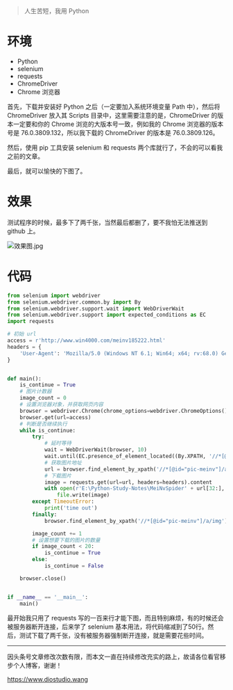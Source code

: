 > 人生苦短，我用 Python

# 环境

- Python
- selenium
- requests
- ChromeDriver
- Chrome 浏览器

首先，下载并安装好 Python 之后（一定要加入系统环境变量 Path 中），然后将 ChromeDriver 放入其 Scripts 目录中，这里需要注意的是，ChromeDriver 的版本一定要和你的 Chrome 浏览的大版本号一致，例如我的 Chrome 浏览器的版本号是 76.0.3809.132，所以我下载的 ChromeDriver 的版本是 76.0.3809.126。

然后，使用 pip 工具安装 selenium 和 requests 两个库就行了，不会的可以看我之前的文章。

最后，就可以愉快的下图了。

# 效果

测试程序的时候，最多下了两千张，当然最后都删了，要不我怕无法推送到 github 上。

![效果图.jpg](https://i.loli.net/2019/08/31/lXcsBQrdGSFzI8a.jpg)

# 代码

```python
from selenium import webdriver
from selenium.webdriver.common.by import By
from selenium.webdriver.support.wait import WebDriverWait
from selenium.webdriver.support import expected_conditions as EC
import requests

# 初始 url
access = r'http://www.win4000.com/meinv185222.html'
headers = {
    'User-Agent': 'Mozilla/5.0 (Windows NT 6.1; Win64; x64; rv:68.0) Gecko/20100101 Firefox/68.0'
}


def main():
    is_continue = True
    # 图片计数器
    image_count = 0
    # 设置浏览器对象，并获取网页内容
    browser = webdriver.Chrome(chrome_options=webdriver.ChromeOptions().add_argument('--headless'))
    browser.get(url=access)
    # 判断是否继续执行
    while is_continue:
        try:
            # 延时等待
            wait = WebDriverWait(browser, 10)
            wait.until(EC.presence_of_element_located((By.XPATH, '//*[@id="pic-meinv"]/a/img')))
            # 获取图片地址
            url = browser.find_element_by_xpath('//*[@id="pic-meinv"]/a/img').get_attribute('url')
            # 下载图片
            image = requests.get(url=url, headers=headers).content
            with open(r'E:\Python-Study-Notes\MeiNvSpider' + url[32:], 'wb') as file:
                file.write(image)
        except TimeoutError:
            print('time out')
        finally:
            browser.find_element_by_xpath('//*[@id="pic-meinv"]/a/img').click()

        image_count += 1
        # 设置想要下载的图片的数量
        if image_count < 20:
            is_continue = True
        else:
            is_continue = False

    browser.close()


if __name__ == '__main__':
    main()

```

最开始我只用了 requests 写的一百来行才能下图，而且特别麻烦，有的时候还会被服务器断开连接，后来学了 selenium 基本用法，将代码缩减到了50行。然后，测试下载了两千张，没有被服务器强制断开连接，就是需要花些时间。



------

因头条号文章修改次数有限，而本文一直在持续修改充实的路上，故请各位看官移步个人博客，谢谢！

https://www.diostudio.wang